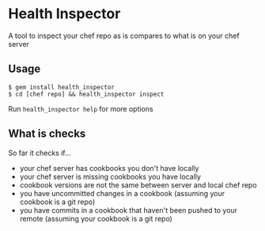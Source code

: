 # Health Inspector

A tool to inspect your chef repo as is compares to what is on your chef server

## Usage

    $ gem install health_inspector
    $ cd [chef repo] && health_inspector inspect

Run `health_inspector help` for more options

## What is checks

So far it checks if...

* your chef server has cookbooks you don't have locally
* your chef server is missing cookbooks you have locally
* cookbook versions are not the same between server and local chef repo
* you have uncommitted changes in a cookbook (assuming your cookbook is a git repo)
* you have commits in a cookbook that haven't been pushed to your remote (assuming your cookbook is a git repo)